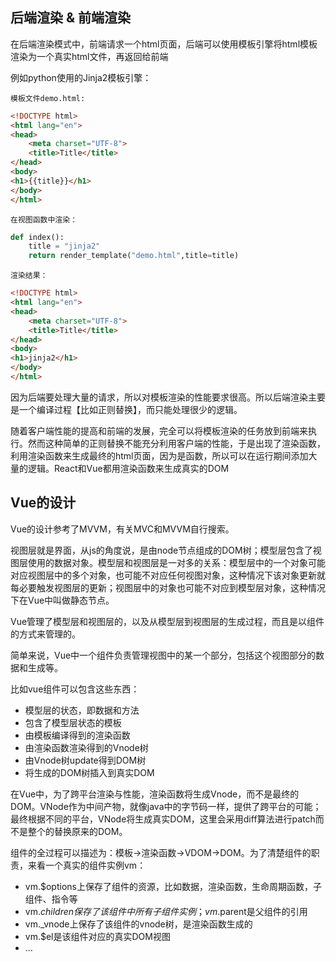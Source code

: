 ## 后端渲染 & 前端渲染

在后端渲染模式中，前端请求一个html页面，后端可以使用模板引擎将html模板渲染为一个真实html文件，再返回给前端

例如python使用的Jinja2模板引擎：

`模板文件demo.html:`

```html
<!DOCTYPE html>
<html lang="en">
<head>
    <meta charset="UTF-8">
    <title>Title</title>
</head>
<body>
<h1>{{title}}</h1>
</body>
</html>
```

`在视图函数中渲染：`

```python
def index():
    title = "jinja2"
    return render_template("demo.html",title=title)
```

`渲染结果：`

```html
<!DOCTYPE html>
<html lang="en">
<head>
    <meta charset="UTF-8">
    <title>Title</title>
</head>
<body>
<h1>jinja2</h1>
</body>
</html>
```

因为后端要处理大量的请求，所以对模板渲染的性能要求很高。所以后端渲染主要是一个编译过程【比如正则替换】，而只能处理很少的逻辑。

随着客户端性能的提高和前端的发展，完全可以将模板渲染的任务放到前端来执行。然而这种简单的正则替换不能充分利用客户端的性能，于是出现了渲染函数，利用渲染函数来生成最终的html页面，因为是函数，所以可以在运行期间添加大量的逻辑。React和Vue都用渲染函数来生成真实的DOM

## Vue的设计

Vue的设计参考了MVVM，有关MVC和MVVM自行搜索。

视图层就是界面，从js的角度说，是由node节点组成的DOM树；模型层包含了视图层使用的数据对象。模型层和视图层是一对多的关系：模型层中的一个对象可能对应视图层中的多个对象，也可能不对应任何视图对象，这种情况下该对象更新就每必要触发视图层的更新；视图层中的对象也可能不对应到模型层对象，这种情况下在Vue中叫做静态节点。

Vue管理了模型层和视图层的，以及从模型层到视图层的生成过程，而且是以组件的方式来管理的。

简单来说，Vue中一个组件负责管理视图中的某一个部分，包括这个视图部分的数据和生成等。

比如vue组件可以包含这些东西：

+ 模型层的状态，即数据和方法
+ 包含了模型层状态的模板
+ 由模板编译得到的渲染函数
+ 由渲染函数渲染得到的Vnode树
+ 由Vnode树update得到DOM树
+ 将生成的DOM树插入到真实DOM

在Vue中，为了跨平台渲染与性能，渲染函数将生成Vnode，而不是最终的DOM。VNode作为中间产物，就像java中的字节码一样，提供了跨平台的可能；最终根据不同的平台，VNode将生成真实DOM，这里会采用diff算法进行patch而不是整个的替换原来的DOM。

组件的全过程可以描述为：模板->渲染函数->VDOM->DOM。为了清楚组件的职责，来看一个真实的组件实例vm：

+ vm.$options上保存了组件的资源，比如数据，渲染函数，生命周期函数，子组件、指令等
+ vm.$children保存了该组件中所有子组件实例；vm.$parent是父组件的引用
+ vm.\_vnode上保存了该组件的vnode树，是渲染函数生成的
+ vm.$el是该组件对应的真实DOM视图
+ ...

